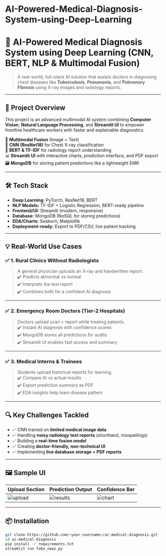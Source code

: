 # AI-Powered-Medical-Diagnosis-System-using-Deep-Learning


# 🧠 AI-Powered Medical Diagnosis System using Deep Learning (CNN, BERT, NLP & Multimodal Fusion)

> A real-world, full-stack AI solution that assists doctors in diagnosing chest diseases like **Tuberculosis**, **Pneumonia**, and **Pulmonary Fibrosis** using X-ray images and radiology reports.

---

## 🚀 Project Overview

This project is an advanced multimodal AI system combining **Computer Vision**, **Natural Language Processing**, and **Streamlit UI** to empower frontline healthcare workers with faster and explainable diagnostics.

🔬 **Multimodal Fusion** (Image + Text)  
🧠 **CNN (ResNet18)** for Chest X-ray classification  
📝 **BERT & TF-IDF** for radiology report understanding  
📊 **Streamlit UI** with interactive charts, prediction interface, and PDF export  
🗃️ **MongoDB** for storing patient predictions like a lightweight EMR  

---

## 🛠️ Tech Stack

- **Deep Learning:** PyTorch, ResNet18, BERT
- **NLP Models:** TF-IDF + Logistic Regression, BERT-ready pipeline
- **Frontend/UI:** Streamlit (modern, responsive)
- **Database:** MongoDB (NoSQL for storing predictions)
- **EDA/Charts:** Seaborn, Matplotlib
- **Deployment-ready:** Export to PDF/CSV, live patient tracking

---

## 💡 Real-World Use Cases

### ✅ 1. Rural Clinics Without Radiologists
> A general physician uploads an X-ray and handwritten report.  
✔️ Predicts abnormal vs normal  
✔️ Interprets the text report  
✔️ Combines both for a confident AI diagnosis

---

### ✅ 2. Emergency Room Doctors (Tier-2 Hospitals)
> Doctors upload scan + report while treating patients.  
✔️ Instant AI diagnosis with confidence scores  
✔️ MongoDB stores all predictions for audits  
✔️ Streamlit UI enables fast access and summary

---

### ✅ 3. Medical Interns & Trainees
> Students upload historical reports for learning.  
✔️ Compare AI vs actual results  
✔️ Export prediction summary as PDF  
✔️ EDA insights help learn disease pattern

---

## 🔍 Key Challenges Tackled

- ✅ CNN trained on **limited medical image data**
- ✅ Handling **noisy radiology text reports** (shorthand, misspellings)
- ✅ Building a **real-time fusion model**
- ✅ Creating **doctor-friendly, non-technical UI**
- ✅ Implementing **live database storage + PDF reports**

---

## 🖼️ Sample UI

| Upload Section | Prediction Output | Confidence Bar |
|----------------|-------------------|----------------|
| ![upload](images/upload_xray.png) | ![results](images/prediction_result.png) | ![chart](images/chart_confidence.png) |

---

## 📦 Installation

```bash
git clone https://github.com/<your-username>/ai-medical-diagnosis.git
cd ai-medical-diagnosis
pip install -r requirements.txt
streamlit run fake_news.py
